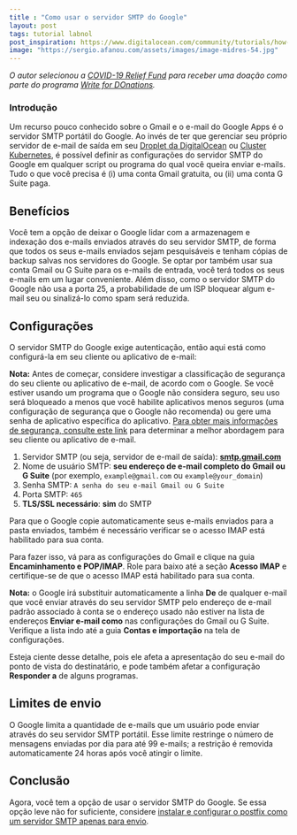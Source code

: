 ```yaml
---
title : "Como usar o servidor SMTP do Google"
layout: post
tags: tutorial labnol
post_inspiration: https://www.digitalocean.com/community/tutorials/how-to-use-google-s-smtp-server-pt
image: "https://sergio.afanou.com/assets/images/image-midres-54.jpg"
---
```


<p><em>O autor selecionou a <a href="https://www.brightfunds.org/funds/write-for-donations-covid-19-relief-fund">COVID-19 Relief Fund</a> para receber uma doação como parte do programa <a href="https://do.co/w4do-cta">Write for DOnations</a>.</em></p>

<h3 id="introdução">Introdução</h3>

<p>Um recurso pouco conhecido sobre o Gmail e o e-mail do Google Apps é o servidor SMTP portátil do Google. Ao invés de ter que gerenciar seu próprio servidor de e-mail de saída em seu <a href="https://www.digitalocean.com/products/droplets/">Droplet da DigitalOcean</a> ou <a href="https://try.digitalocean.com/kubernetes-in-minutes/?utm_campaign=amer_brand_kw_en_cpc&amp;utm_adgroup=digitalocean_kubernetes_exact&amp;_keyword=digitalocean%20kubernetes&amp;_device=c&amp;_adposition=&amp;utm_medium=cpc&amp;utm_source=google&amp;gclid=EAIaIQobChMImcKuus2e7AIVhY5bCh1otQGSEAAYAiAAEgJEu_D_BwE">Cluster Kubernetes</a>, é possível definir as configurações do servidor SMTP do Google em qualquer script ou programa do qual você queira enviar e-mails. Tudo o que você precisa é (i) uma conta Gmail gratuita, ou (ii) uma conta G Suite paga.</p>

<h2 id="benefícios">Benefícios</h2>

<p>Você tem a opção de deixar o Google lidar com a armazenagem e indexação dos e-mails enviados através do seu servidor SMTP, de forma que todos os seus e-mails enviados sejam pesquisáveis e tenham cópias de backup salvas nos servidores do Google. Se optar por também usar sua conta Gmail ou G Suite para os e-mails de entrada, você terá todos os seus e-mails em um lugar conveniente. Além disso, como o servidor SMTP do Google não usa a porta 25, a probabilidade de um ISP bloquear algum e-mail seu ou sinalizá-lo como spam será reduzida.</p>

<h2 id="configurações">Configurações</h2>

<p>O servidor SMTP do Google exige autenticação, então aqui está como configurá-la em seu cliente ou aplicativo de e-mail:</p>

<p><span class='note'><strong>Nota:</strong> Antes de começar, considere investigar a classificação de segurança do seu cliente ou aplicativo de e-mail, de acordo com o Google. Se você estiver usando um programa que o Google não considera seguro, seu uso será bloqueado a menos que você habilite aplicativos menos seguros (uma configuração de segurança que o Google não recomenda) ou gere uma senha de aplicativo específica do aplicativo. <a href="https://support.google.com/accounts/answer/6010255?hl=en">Para obter mais informações de segurança, consulte este link</a> para determinar a melhor abordagem para seu cliente ou aplicativo de e-mail.<br></span></p>

<ol>
<li>Servidor SMTP (ou seja, servidor de e-mail de saída): <strong><a href="http://smtp.gmail.com">smtp.gmail.com</a></strong></li>
<li>Nome de usuário SMTP: <strong>seu endereço de e-mail completo do Gmail ou G Suite</strong> (por exemplo, <code><span class="highlight">example@gmail.com</span></code> ou <code><span class="highlight">example@your_domain</span></code>)</li>
<li>Senha SMTP: <code><span class="highlight">A senha do seu e-mail Gmail ou G Suite </span></code></li>
<li>Porta SMTP: <code>465</code></li>
<li><strong>TLS/SSL necessário</strong>: <strong>sim</strong> do SMTP</li>
</ol>

<p>Para que o Google copie automaticamente seus e-mails enviados para a pasta enviados, também é necessário verificar se o acesso IMAP está habilitado para sua conta.</p>

<p>Para fazer isso, vá para as configurações do Gmail e clique na guia <strong>Encaminhamento e POP/IMAP</strong>. Role para baixo até a seção <strong>Acesso IMAP</strong> e certifique-se de que o acesso IMAP está habilitado para sua conta.</p>

<span class='note'><p>
<strong>Nota:</strong> o Google irá substituir automaticamente a linha <strong>De</strong> de qualquer e-mail que você enviar através do seu servidor SMTP pelo endereço de e-mail padrão associado à conta se o endereço usado não estiver na lista de endereços <strong>Enviar e-mail como</strong> nas configurações do Gmail ou G Suite. Verifique a lista indo até a guia <strong>Contas e importação</strong> na tela de configurações.</p>

<p>Esteja ciente desse detalhe, pois ele afeta a apresentação do seu e-mail do ponto de vista do destinatário, e pode também afetar a configuração <strong>Responder a</strong> de alguns programas.<br></p></span>

<h2 id="limites-de-envio">Limites de envio</h2>

<p>O Google limita a quantidade de e-mails que um usuário pode enviar através do seu servidor SMTP portátil. Esse limite restringe o número de mensagens enviadas por dia para até 99 e-mails; a restrição é removida automaticamente 24 horas após você atingir o limite.</p>

<h2 id="conclusão">Conclusão</h2>

<p>Agora, você tem a opção de usar o servidor SMTP do Google. Se essa opção leve não for suficiente, considere <a href="https://www.digitalocean.com/community/tutorials/how-to-install-and-configure-postfix-as-a-send-only-smtp-server-on-ubuntu-18-04">instalar e configurar o postfix como um servidor SMTP apenas para envio</a>.</p>
